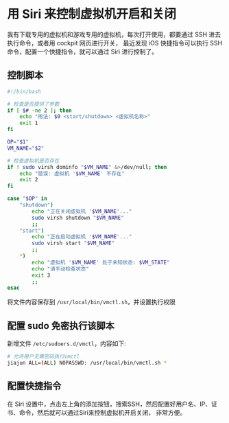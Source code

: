 # 用 Siri 来控制虚拟机开启和关闭

我有下载专用的虚拟机和游戏专用的虚拟机，每次打开使用，都要通过 SSH 进去执行命令，或者用 cockpit 网页进行开关，
最近发现 iOS 快捷指令可以执行 SSH 命令，配置一个快捷指令，就可以通过 Siri 进行控制了。

## 控制脚本

```bash
#!/bin/bash

# 检查是否提供了参数
if [ $# -ne 2 ]; then
    echo "用法: $0 <start/shutdown> <虚拟机名称>"
    exit 1
fi

OP="$1"
VM_NAME="$2"

# 检查虚拟机是否存在
if ! sudo virsh dominfo "$VM_NAME" &>/dev/null; then
    echo "错误: 虚拟机 '$VM_NAME' 不存在"
    exit 2
fi

case "$OP" in
    "shutdown")
        echo "正在关闭虚拟机 '$VM_NAME'..."
        sudo virsh shutdown "$VM_NAME"
        ;;
    "start")
        echo "正在启动虚拟机 '$VM_NAME'..."
        sudo virsh start "$VM_NAME"
        ;;
    *)
        echo "虚拟机 '$VM_NAME' 处于未知状态: $VM_STATE"
        echo "请手动检查状态"
        exit 3
        ;;
esac
```

将文件内容保存到 `/usr/local/bin/vmctl.sh`，并设置执行权限

## 配置 sudo 免密执行该脚本

新增文件 `/etc/sudoers.d/vmctl`，内容如下:

```bash
# 允许用户无需密码执行vmctl
jiajun ALL=(ALL) NOPASSWD: /usr/local/bin/vmctl.sh *
```

## 配置快捷指令

在 Siri 设置中，点击左上角的添加按钮，搜索SSH，然后配置好用户名、IP、证书、命令，然后就可以通过Siri来控制虚拟机开启关闭，
非常方便。
